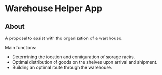 # Warehouse Helper App

## About

A proposal to assist with the organization of a warehouse.

Main functions:

- Determining the location and configuration of storage racks.
- Optimal distribution of goods on the shelves upon arrival and shipment.
- Building an optimal route through the warehouse.
